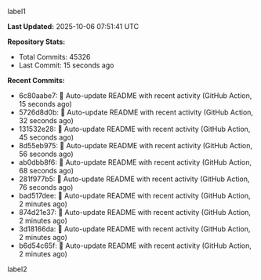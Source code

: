 
label1 
<!-- ACTIVITY_START -->
**Last Updated:** 2025-10-06 07:51:41 UTC

**Repository Stats:**
- Total Commits: 45326
- Last Commit: 15 seconds ago

**Recent Commits:**
- 6c80aabe7: 🤖 Auto-update README with recent activity (GitHub Action, 15 seconds ago)
- 5726d8d0b: 🤖 Auto-update README with recent activity (GitHub Action, 32 seconds ago)
- 131532e28: 🤖 Auto-update README with recent activity (GitHub Action, 45 seconds ago)
- 8d55eb975: 🤖 Auto-update README with recent activity (GitHub Action, 56 seconds ago)
- ab0dbb8f6: 🤖 Auto-update README with recent activity (GitHub Action, 68 seconds ago)
- 281f977b5: 🤖 Auto-update README with recent activity (GitHub Action, 76 seconds ago)
- bad517dee: 🤖 Auto-update README with recent activity (GitHub Action, 2 minutes ago)
- 874d21e37: 🤖 Auto-update README with recent activity (GitHub Action, 2 minutes ago)
- 3d18166da: 🤖 Auto-update README with recent activity (GitHub Action, 2 minutes ago)
- b6d54c65f: 🤖 Auto-update README with recent activity (GitHub Action, 2 minutes ago)
<!-- ACTIVITY_END -->

label2
